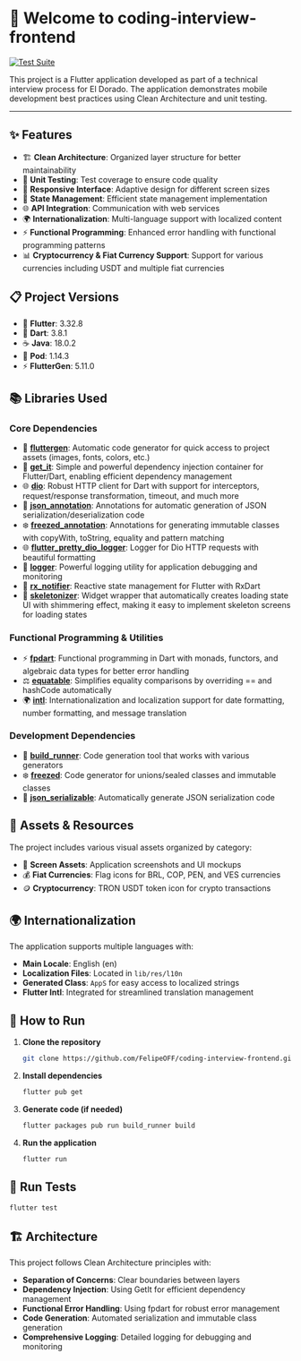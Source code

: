 # 🚀 Welcome to coding-interview-frontend

[![Test Suite](https://github.com/FelipeOFF/coding-interview-frontend/actions/workflows/test.yaml/badge.svg?branch=main)](https://github.com/FelipeOFF/coding-interview-frontend/actions/workflows/test.yaml)

This project is a Flutter application developed as part of a technical interview process for El Dorado. The application demonstrates mobile development best practices using Clean Architecture and unit testing.

---

## ✨ Features

- 🏗️ **Clean Architecture**: Organized layer structure for better maintainability
- 🧪 **Unit Testing**: Test coverage to ensure code quality
- 📱 **Responsive Interface**: Adaptive design for different screen sizes
- 🔄 **State Management**: Efficient state management implementation
- 🌐 **API Integration**: Communication with web services
- 🌍 **Internationalization**: Multi-language support with localized content
- ⚡ **Functional Programming**: Enhanced error handling with functional programming patterns
- 📊 **Cryptocurrency & Fiat Currency Support**: Support for various currencies including USDT and multiple fiat currencies

## 📋 Project Versions

- 🎯 **Flutter**: 3.32.8
- 🎨 **Dart**: 3.8.1
- ☕ **Java**: 18.0.2
- 🍎 **Pod**: 1.14.3
- ⚡ **FlutterGen**: 5.11.0

## 📚 Libraries Used

### Core Dependencies
- 🎨 **[fluttergen](https://pub.dev/packages/flutter_gen)**: Automatic code generator for quick access to project assets (images, fonts, colors, etc.)
- 💉 **[get_it](https://pub.dev/packages/get_it)**: Simple and powerful dependency injection container for Flutter/Dart, enabling efficient dependency management
- 🌐 **[dio](https://pub.dev/packages/dio)**: Robust HTTP client for Dart with support for interceptors, request/response transformation, timeout, and much more
- 📄 **[json_annotation](https://pub.dev/packages/json_annotation)**: Annotations for automatic generation of JSON serialization/deserialization code
- ❄️ **[freezed_annotation](https://pub.dev/packages/freezed_annotation)**: Annotations for generating immutable classes with copyWith, toString, equality and pattern matching
- 🌐 **[flutter_pretty_dio_logger](https://pub.dev/packages/flutter_pretty_dio_logger)**: Logger for Dio HTTP requests with beautiful formatting
- 📝 **[logger](https://pub.dev/packages/logger)**: Powerful logging utility for application debugging and monitoring
- 📢 **[rx_notifier](https://pub.dev/packages/rx_notifier)**: Reactive state management for Flutter with RxDart
- 🥷 **[skeletonizer](https://pub.dev/packages/skeletonizer)**: Widget wrapper that automatically creates loading state  UI with shimmering effect, making it easy to implement skeleton screens for loading states

### Functional Programming & Utilities
- ⚡ **[fpdart](https://pub.dev/packages/fpdart)**: Functional programming in Dart with monads, functors, and algebraic data types for better error handling
- ⚖️ **[equatable](https://pub.dev/packages/equatable)**: Simplifies equality comparisons by overriding == and hashCode automatically
- 🌍 **[intl](https://pub.dev/packages/intl)**: Internationalization and localization support for date formatting, number formatting, and message translation

### Development Dependencies
- 🔧 **[build_runner](https://pub.dev/packages/build_runner)**: Code generation tool that works with various generators
- ❄️ **[freezed](https://pub.dev/packages/freezed)**: Code generator for unions/sealed classes and immutable classes
- 🔄 **[json_serializable](https://pub.dev/packages/json_serializable)**: Automatically generate JSON serialization code

## 🎨 Assets & Resources

The project includes various visual assets organized by category:
- 📱 **Screen Assets**: Application screenshots and UI mockups
- 💰 **Fiat Currencies**: Flag icons for BRL, COP, PEN, and VES currencies
- 🪙 **Cryptocurrency**: TRON USDT token icon for crypto transactions

## 🌍 Internationalization

The application supports multiple languages with:
- **Main Locale**: English (en)
- **Localization Files**: Located in `lib/res/l10n`
- **Generated Class**: `AppS` for easy access to localized strings
- **Flutter Intl**: Integrated for streamlined translation management

## 🚀 How to Run

1. **Clone the repository**
   ```bash
   git clone https://github.com/FelipeOFF/coding-interview-frontend.git
   ```

2. **Install dependencies**
   ```bash
   flutter pub get
   ```

3. **Generate code (if needed)**
   ```bash
   flutter packages pub run build_runner build
   ```

4. **Run the application**
   ```bash
   flutter run
   ```

## 🧪 Run Tests

```bash
flutter test
```

## 🏗️ Architecture

This project follows Clean Architecture principles with:
- **Separation of Concerns**: Clear boundaries between layers
- **Dependency Injection**: Using GetIt for efficient dependency management
- **Functional Error Handling**: Using fpdart for robust error management
- **Code Generation**: Automated serialization and immutable class generation
- **Comprehensive Logging**: Detailed logging for debugging and monitoring